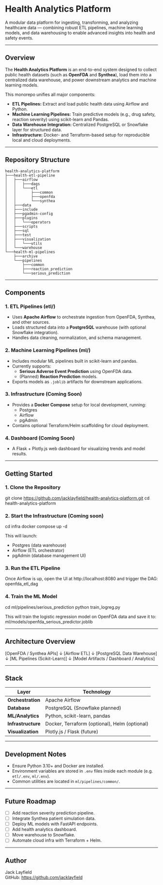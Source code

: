 # Health Analytics Platform

A modular data platform for ingesting, transforming, and analyzing healthcare data — combining robust ETL pipelines, machine learning models, and data warehousing to enable advanced insights into health and safety events.

---

## Overview

The **Health Analytics Platform** is an end-to-end system designed to collect public health datasets (such as **OpenFDA** and **Synthea**), load them into a centralized data warehouse, and power downstream analytics and machine learning models.

This monorepo unifies all major components:
- **ETL Pipelines:** Extract and load public health data using Airflow and Python.
- **Machine Learning Pipelines:** Train predictive models (e.g., drug safety, reaction severity) using scikit-learn and Pandas.
- **Data Warehouse Integration:** Centralized PostgreSQL or Snowflake layer for structured data.
- **Infrastructure:** Docker- and Terraform-based setup for reproducible local and cloud deployments.
---

## Repository Structure

```
health-analytics-platform
├───health-etl-pipeline
│   ├───airflow
│   │   ├───dags
│   │   └───etl
│   │       ├───common
│   │       ├───openfda
│   │       └───synthea
│   ├───data
│   ├───include
│   ├───pgadmin-config
│   ├───plugins
│   │   └───operators
│   ├───scripts
│   ├───sql
│   ├───test
│   ├───visualization
│   │   └───utils
│   └───warehouse
└───health-ml-pipelines
    ├───archive
    └───pipelines
        ├───common
        ├───reaction_prediction
        └───serious_prediction
```
---

## Components

### 1. ETL Pipelines (etl/)
- Uses **Apache Airflow** to orchestrate ingestion from OpenFDA, Synthea, and other sources.
- Loads structured data into a **PostgreSQL** warehouse (with optional Snowflake integration).
- Handles data cleaning, normalization, and schema management.

### 2. Machine Learning Pipelines (ml/)
- Includes modular ML pipelines built in scikit-learn and pandas.
- Currently supports:
  - **Serious Adverse Event Prediction** using OpenFDA data.
  - (Planned) **Reaction Prediction** models.
- Exports models as `.joblib` artifacts for downstream applications.

### 3. Infrastructure (Coming Soon)
- Provides a **Docker Compose** setup for local development, running:
  - Postgres
  - Airflow
  - pgAdmin
- Contains optional Terraform/Helm scaffolding for cloud deployment.

### 4. Dashboard (Coming Soon)
- A Flask + Plotly.js web dashboard for visualizing trends and model results.

---

## Getting Started

### 1. Clone the Repository
git clone https://github.com/jacklayfield/health-analytics-platform.git
cd health-analytics-platform

### 2. Start the Infrastructure (Coming soon)
cd infra
docker compose up -d

This will launch:
- Postgres (data warehouse)
- Airflow (ETL orchestrator)
- pgAdmin (database management UI)

### 3. Run the ETL Pipeline
Once Airflow is up, open the UI at http://localhost:8080 and trigger the DAG:
openfda_etl_dag

### 4. Train the ML Model
cd ml/pipelines/serious_prediction
python train_logreg.py

This will train the logistic regression model on OpenFDA data and save it to:
ml/models/openfda_serious_predictor.joblib

---

## Architecture Overview

[OpenFDA / Synthea APIs] 
        ↓
     [Airflow ETL]
        ↓
 [PostgreSQL Data Warehouse]
        ↓
 [ML Pipelines (Scikit-Learn)]
        ↓
 [Model Artifacts / Dashboard / Analytics]

---

## Stack

| Layer | Technology |
|-------|-------------|
| **Orchestration** | Apache Airflow |
| **Database** | PostgreSQL (Snowflake planned) |
| **ML/Analytics** | Python, scikit-learn, pandas |
| **Infrastructure** | Docker, Terraform (optional), Helm (optional) |
| **Visualization** | Plotly.js / Flask (future) |

---

## Development Notes
- Ensure Python 3.10+ and Docker are installed.
- Environment variables are stored in `.env` files inside each module (e.g. `etl/.env`, `ml/.env`).
- Common utilities are located in `ml/pipelines/common/`.

---

## Future Roadmap
- [ ] Add reaction severity prediction pipeline.
- [ ] Integrate Synthea patient simulation data.
- [ ] Deploy ML models with FastAPI endpoints.
- [ ] Add health analytics dashboard.
- [ ] Move warehouse to Snowflake.
- [ ] Automate cloud infra with Terraform + Helm.

---

## Author
Jack Layfield  
GitHub: https://github.com/jacklayfield

